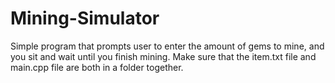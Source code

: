# Mining-Simulator
Simple program that prompts user to enter the amount of gems to mine, and you sit and wait until you finish mining.
Make sure that the item.txt file and main.cpp file are both in a folder together.
